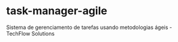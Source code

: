 # task-manager-agile
Sistema de gerenciamento de tarefas usando metodologias ágeis - TechFlow Solutions
